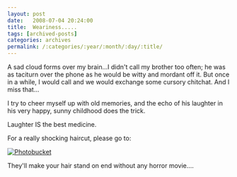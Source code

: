 ```yaml
---
layout: post
date:	2008-07-04 20:24:00
title:  Weariness.....
tags: [archived-posts]
categories: archives
permalink: /:categories/:year/:month/:day/:title/
---
```

A sad cloud forms over my brain...I didn't call my brother too often; he was as taciturn over the phone as he would be witty and mordant off it. But once in a while, I would call and we would exchange some cursory chitchat. And I miss that...

I try to cheer myself up with old memories, and the echo of his laughter in his very happy, sunny childhood does the trick.

Laughter IS the best medicine.

For a really shocking haircut, please go to:


<a href="http://s297.photobucket.com/albums/mm205/depontis/?action=view&current=IMG_3935.jpg" target="_blank"><img src="http://i297.photobucket.com/albums/mm205/depontis/IMG_3935.jpg" border="0" alt="Photobucket"></a>


They'll make your hair stand on end without any horror movie....
